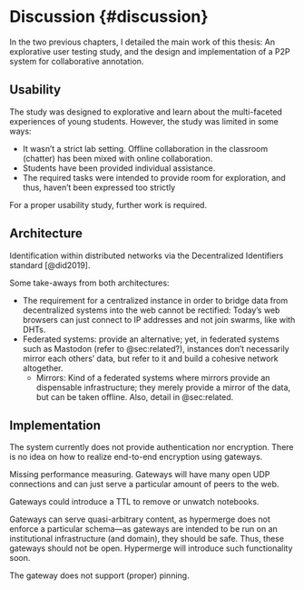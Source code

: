 # Discussion {#discussion}

In the two previous chapters, I detailed the main work of this thesis: An explorative user testing study, and the design and implementation of a P2P system for collaborative annotation.

## Usability

The study was designed to explorative and learn about the multi-faceted experiences of young students. However, the study was limited in some ways:
* It wasn’t a strict lab setting. Offline collaboration in the classroom (chatter) has been mixed with online collaboration.
* Students have been provided individual assistance.
* The required tasks were intended to provide room for exploration, and thus, haven’t been expressed too strictly

For a proper usability study, further work is required.

## Architecture

Identification within distributed networks via the Decentralized Identifiers standard [@did2019].

Some take-aways from both architectures:
* The requirement for a centralized instance in order to bridge data from decentralized systems into the web cannot be rectified: Today’s web browsers can just connect to IP addresses and not join swarms, like with DHTs.
* Federated systems: provide an alternative; yet, in federated systems such as Mastodon (refer to @sec:related?), instances don’t necessarily mirror each others’ data, but refer to it and build a cohesive network altogether.
	* Mirrors: Kind of a federated systems where mirrors provide an dispensable infrastructure; they merely provide a mirror of the data, but can be taken offline. Also, detail in @sec:related.

## Implementation

The system currently does not provide authentication nor encryption. There is no idea on how to realize end-to-end encryption using gateways.

Missing performance measuring. Gateways will have many open UDP connections and can just serve a particular amount of peers to the web.

Gateways could introduce a TTL to remove or unwatch notebooks.

Gateways can serve quasi-arbitrary content, as hypermerge does not enforce a particular schema—as gateways are intended to be run on an institutional infrastructure (and domain), they should be safe. Thus, these gateways should not be open. Hypermerge will introduce such functionality soon.

The gateway does not support (proper) pinning.
